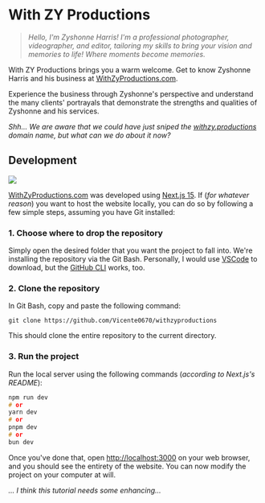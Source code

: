 # **With ZY Productions**

> *Hello, I'm Zyshonne Harris! I'm a professional photographer, videographer, and editor, tailoring my skills to bring your vision and memories to life!
Where moments become memories.*

With ZY Productions brings you a warm welcome. Get to know Zyshonne Harris and his business at [WithZyProductions.com](https://withzyproductions.com/).

Experience the business through Zyshonne's perspective and understand the many clients' portrayals that demonstrate the strengths and qualities of Zyshonne and his services.

*Shh... We are aware that we could have just sniped the [withzy.productions](https://withzy.productions/) domain name, but what can we do about it now?*

## Development
<a href="https://skillicons.dev"><img src="https://skillicons.dev/icons?i=html,css,js,ts,next,git"/></a>

[WithZyProductions.com](https://withzyproductions.com/) was developed using [Next.js 15](https://nextjs.org/).
If (*for whatever reason*) you want to host the website locally, you can do so by following a few simple steps, assuming you have Git installed:

### 1. Choose where to drop the repository
Simply open the desired folder that you want the project to fall into. We're installing the repository via the Git Bash.
Personally, I would use [VSCode](https://code.visualstudio.com/) to download, but the [GitHub CLI](https://cli.github.com/) works, too.
### 2. Clone the repository
In Git Bash, copy and paste the following command:
```git
git clone https://github.com/Vicente0670/withzyproductions
```
This should clone the entire repository to the current directory.
### 3. Run the project
Run the local server using the following commands (*according to Next.js's README*):
```c
npm run dev
# or
yarn dev
# or
pnpm dev
# or
bun dev
```
Once you've done that, open [http://localhost:3000](http://localhost:3000) on your web browser, and you should see the entirety of the website.
You can now modify the project on your computer at will.

*...*
*I think this tutorial needs some enhancing...*

